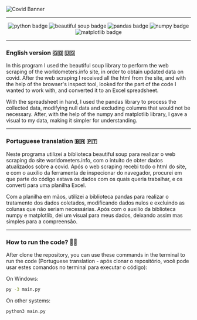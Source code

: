 ![Covid Banner](https://user-images.githubusercontent.com/57842220/149853924-1f839493-7871-4da9-a273-b59d18fac8bb.png)

---

<div align="center" id="badges"> 
  <img id="python" src="https://img.shields.io/badge/Python-v3.9.0-lightgrey" alt="python badge"/>
  <img id="beautiful-soup" src="https://img.shields.io/badge/Beautiful%20Soup-v4.9.0-lightgrey" alt="beautiful soup badge"/>
  <img id="pandas" src="https://img.shields.io/badge/Pandas-v1.3.5-lightgrey" alt="pandas badge"/>
  <img id="numpy" src="https://img.shields.io/badge/Numpy-v1.22.1-lightgrey" alt="numpy badge"/>
  <img id="matplotlib" src="https://img.shields.io/badge/Matplotlib-v3.5.1-lightgrey" alt="matplotlib badge"/>
</div>

---

### English version 🇬🇧 🇺🇸

In this program I used the beautiful soup library to perform the web scraping of the worldometers.info site, in order to obtain updated data on covid. After the web scraping I received all the html from the site, and with the help of the browser's inspect tool, looked for the part of the code I wanted to work with, and converted it to an Excel spreadsheet.

With the spreadsheet in hand, I used the pandas library to process the collected data, modifying null data and excluding columns that would not be necessary. After, with the help of the numpy and matplotlib library, I gave a visual to my data, making it simpler for understanding.

---

### Portuguese translation 🇧🇷 🇵🇹

Neste programa utilizei a biblioteca beautiful soup para realizar o web scraping do site worldometers.info, com o intuito de obter dados atualizados sobre a covid. Após o web scraping recebi todo o html do site, e com o auxilio da ferramenta de inspecionar do navegador, procurei em que parte do código estava os dados com os quais queria trabalhar, e os converti para uma planilha Excel.

Com a planilha em mãos, utilizei a biblioteca pandas para realizar o tratamento dos dados coletados, modificando dados nulos e excluindo as colunas que não seriam necessárias. Após com o auxilio da biblioteca numpy e matplotlib, dei um visual para meus dados, deixando assim mas simples para a compreensão.

---

### How to run the code? 🏃‍♀️

After clone the repository, you can use these commands in the terminal to run the code (Portuguese translation - após clonar o repositório, você pode usar estes comandos no terminal para executar o código):

On Windows:
```sh
py -3 main.py
```

On other systems:
```sh
python3 main.py
```
